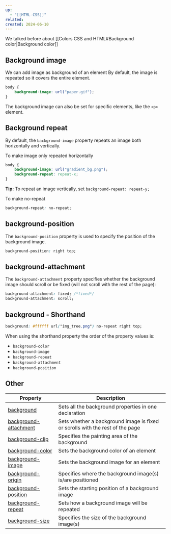 ```yaml
---
up:
  - "[[HTML-CSS]]"
related: 
created: 2024-06-10
---
```


We talked before about [[Colors CSS and HTML#Background color|Background color]]

## Background image
We can add image as background of an element
By default, the image is repeated so it covers the entire element.

```css
body {
	background-image: url("paper.gif");
}
```

The background image can also be set for specific elements, like the `<p>` element.

## Background repeat
By default, the `background-image` property repeats an image both horizontally and vertically.

To make image only repeated horizontally
```css
body {
	background-image: url("gradient_bg.png");
	background-repeat: repeat-x;
}
```

**Tip:** To repeat an image vertically, set `background-repeat: repeat-y;`

To make no-repeat
```css
background-repeat: no-repeat;
```

## background-position
The `background-position` property is used to specify the position of the background image.
```css
background-position: right top;
```

## background-attachment
The `background-attachment` property specifies whether the background image should scroll or be fixed (will not scroll with the rest of the page):

```css
background-attachment: fixed; /*fixed*/
background-attachment: scroll;
```

## background - Shorthand
```css
background: #ffffff url("img_tree.png") no-repeat right top;
```

When using the shorthand property the order of the property values is:

- `background-color`
- `background-image`
- `background-repeat`
- `background-attachment`
- `background-position`
## Other
| Property                                                                               | Description                                                                   |
| -------------------------------------------------------------------------------------- | ----------------------------------------------------------------------------- |
| [background](https://www.w3schools.com/cssref/css3_pr_background.asp)                  | Sets all the background properties in one declaration                         |
| [background-attachment](https://www.w3schools.com/cssref/pr_background-attachment.asp) | Sets whether a background image is fixed or scrolls with the rest of the page |
| [background-clip](https://www.w3schools.com/cssref/css3_pr_background-clip.asp)        | Specifies the painting area of the background                                 |
| [background-color](https://www.w3schools.com/cssref/pr_background-color.asp)           | Sets the background color of an element                                       |
| [background-image](https://www.w3schools.com/cssref/pr_background-image.asp)           | Sets the background image for an element                                      |
| [background-origin](https://www.w3schools.com/cssref/css3_pr_background-origin.asp)    | Specifies where the background image(s) is/are positioned                     |
| [background-position](https://www.w3schools.com/cssref/pr_background-position.asp)     | Sets the starting position of a background image                              |
| [background-repeat](https://www.w3schools.com/cssref/pr_background-repeat.asp)         | Sets how a background image will be repeated                                  |
| [background-size](https://www.w3schools.com/cssref/css3_pr_background-size.asp)        | Specifies the size of the background image(s)                                 |
